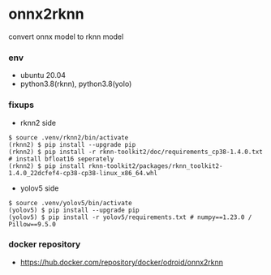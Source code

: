 # onnx2rknn

convert onnx model to rknn model

### env
- ubuntu 20.04
- python3.8(rknn), python3.8(yolo)

### fixups
- rknn2 side
```
$ source .venv/rknn2/bin/activate
(rknn2) $ pip install --upgrade pip
(rknn2) $ pip install -r rknn-toolkit2/doc/requirements_cp38-1.4.0.txt # install bfloat16 seperately
(rknn2) $ pip install rknn-toolkit2/packages/rknn_toolkit2-1.4.0_22dcfef4-cp38-cp38-linux_x86_64.whl
```

- yolov5 side
```
$ source .venv/yolov5/bin/activate
(yolov5) $ pip install --upgrade pip
(yolov5) $ pip install -r yolov5/requirements.txt # numpy==1.23.0 / Pillow==9.5.0
```

### docker repository
- <https://hub.docker.com/repository/docker/odroid/onnx2rknn>
